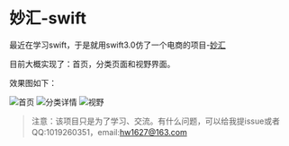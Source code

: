 # 妙汇-swift
最近在学习swift，于是就用swift3.0仿了一个电商的项目-[妙汇](https://itunes.apple.com/cn/app/miao-hui-quan-shi-jie-chuang/id912655141?mt=8)

目前大概实现了：首页，分类页面和视野界面。

效果图如下：

![首页](https://github.com/Hanwp/miaohui--swift/blob/master/妙汇/首页gif.gif)
![分类详情](https://github.com/Hanwp/miaohui--swift/blob/master/妙汇/分类gif.gif)
![视野](https://github.com/Hanwp/miaohui--swift/blob/master/妙汇/视野gif.gif)


>注意：该项目只是为了学习、交流。有什么问题，可以给我提issue或者QQ:1019260351，email:hw1627@163.com

